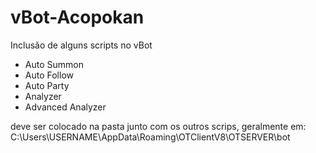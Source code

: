 # vBot-Acopokan
Inclusão de alguns scripts no vBot

* Auto Summon
* Auto Follow
* Auto Party
* Analyzer
* Advanced Analyzer

deve ser colocado na pasta junto com os outros scrips, geralmente em:
C:\Users\USERNAME\AppData\Roaming\OTClientV8\OTSERVER\bot
